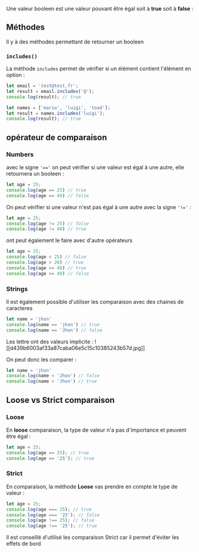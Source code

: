 Une valeur booleen est une valeur pouvant être égal soit à **true** soit à **false** :

## Méthodes
Il y à des méthodes permettant de retourner un booleen
### `includes()`
La méthode `includes` permet de vérifier si un élément contient l'élément en option :
```js
let email = 'test@test.fr';  
let result = email.includes('@');  
console.log(result); // true
```

```js
let names = ['mario', 'luigi', 'toad'];  
let result = names.includes('luigi');  
console.log(result); // true 
```

## opérateur de comparaison

### Numbers

avec le signe `'=='` on peut vérifier si une valeur est égal à une autre, elle retournera un booleen :
```js
let age = 25;
console.log(age == 25) // true
console.log(age == 40) // false
```

On peut vérifier si une valeur n'est pas égal à une autre avec la signe `'!='` :
```js
let age = 25;
console.log(age != 25) // false
console.log(age != 40) // true
```

ont peut également le faire avec d'autre opérateurs
```js
let age = 25;
console.log(age < 25) // false
console.log(age > 20) // true
console.log(age <= 40) // true
console.log(age >= 40) // false
```

### Strings
Il est également possible d'utiliser les comparaison avec des chaines de caracteres
```js
let name = 'jhon'
console.log(name == 'jhon') // true
console.log(name == 'Jhon') // false
```

Les lettre ont des valeurs implicite :
![[d439b6003af33a87caba06e5c15c10385243b57d.jpg]]

On peut donc les comparer :
```js
let name = 'jhon'
console.log(name < 'Jhon') // false
console.log(name > 'Jhon') // true
```

## Loose vs Strict comparaison

### Loose
En **loose** comparaison, la type de valeur n'a pas d'importance et peuvent être égal :
```js
let age = 25;
console.log(age == 25); // true
console.log(age == '25'); // true
```

### Strict
En comparaison, la méthode **Loose** vas prendre en compte le type de valeur :
```js
let age = 25;
console.log(age === 25); // true
console.log(age === '25'); // false
console.log(age !== 25); // false
console.log(age !== '25'); // true
```

Il est conseillé d'utilisé les comparaison Strict car il permet d'éviter les effets de bord